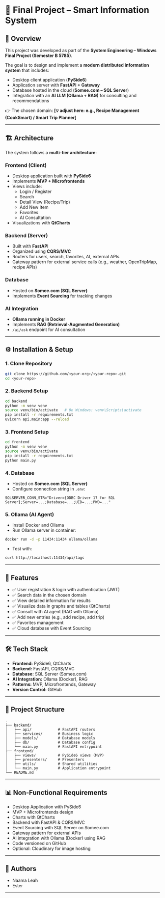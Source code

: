# 📖 Final Project – Smart Information System

## 📌 Overview
This project was developed as part of the **System Engineering – Windows Final Project (Semester B 5785)**.  

The goal is to design and implement a **modern distributed information system** that includes:  
- Desktop client application (**PySide6**)  
- Application server with **FastAPI + Gateway**  
- Database hosted in the cloud (**Somee.com – SQL Server**)  
- Integration with an **AI LLM (Ollama + RAG)** for consulting and recommendations  

👉 The chosen domain: **[💡 adjust here: e.g., Recipe Management (CookSmart) / Smart Trip Planner]**

---

## 🏗️ Architecture
The system follows a **multi-tier architecture**:

### Frontend (Client)
- Desktop application built with **PySide6**  
- Implements **MVP + Microfrontends**  
- Views include:
  - Login / Register  
  - Search  
  - Detail View (Recipe/Trip)  
  - Add New Item  
  - Favorites  
  - AI Consultation  
- Visualizations with **QtCharts**

### Backend (Server)
- Built with **FastAPI**  
- Organized using **CQRS/MVC**  
- Routers for users, search, favorites, AI, external APIs  
- Gateway pattern for external service calls (e.g., weather, OpenTripMap, recipe APIs)

### Database
- Hosted on **Somee.com (SQL Server)**  
- Implements **Event Sourcing** for tracking changes

### AI Integration
- **Ollama running in Docker**  
- Implements **RAG (Retrieval-Augmented Generation)**  
- `/ai/ask` endpoint for AI consultation

---

## ⚙️ Installation & Setup

### 1. Clone Repository
```bash
git clone https://github.com/<your-org>/<your-repo>.git
cd <your-repo>
```

### 2. Backend Setup
```bash
cd backend
python -m venv venv
source venv/bin/activate   # On Windows: venv\Scripts\activate
pip install -r requirements.txt
uvicorn api.main:app --reload
```

### 3. Frontend Setup
```bash
cd frontend
python -m venv venv
source venv/bin/activate
pip install -r requirements.txt
python main.py
```

### 4. Database
- Hosted on **Somee.com (SQL Server)**  
- Configure connection string in `.env`:
```env
SQLSERVER_CONN_STR="Driver={ODBC Driver 17 for SQL Server};Server=...;Database=...;UID=...;PWD=..."
```

### 5. Ollama (AI Agent)
- Install Docker and Ollama  
- Run Ollama server in container:
```bash
docker run -d -p 11434:11434 ollama/ollama
```
- Test with:
```bash
curl http://localhost:11434/api/tags
```

---

## 🚀 Features
- ✅ User registration & login with authentication (JWT)  
- ✅ Search data in the chosen domain  
- ✅ View detailed information for results  
- ✅ Visualize data in graphs and tables (QtCharts)  
- ✅ Consult with AI agent (RAG with Ollama)  
- ✅ Add new entries (e.g., add recipe, add trip)  
- ✅ Favorites management  
- ✅ Cloud database with Event Sourcing  

---

## 🛠️ Tech Stack
- **Frontend:** PySide6, QtCharts  
- **Backend:** FastAPI, CQRS/MVC  
- **Database:** SQL Server (Somee.com)  
- **AI Integration:** Ollama (Docker), RAG  
- **Patterns:** MVP, Microfrontends, Gateway  
- **Version Control:** GitHub  

---

## 📂 Project Structure
```
.
├── backend/
│   ├── api/            # FastAPI routers
│   ├── services/       # Business logic
│   ├── models/         # Database models
│   ├── db/             # Database config
│   └── main.py         # FastAPI entrypoint
├── frontend/
│   ├── views/          # PySide6 views (MVP)
│   ├── presenters/     # Presenters
│   ├── utils/          # Shared utilities
│   └── main.py         # Application entrypoint
└── README.md
```

---

## 📊 Non-Functional Requirements
- Desktop Application with PySide6  
- MVP + Microfrontends design  
- Charts with QtCharts  
- Backend with FastAPI & CQRS/MVC  
- Event Sourcing with SQL Server on Somee.com  
- Gateway pattern for external APIs  
- AI integration with Ollama (Docker) using RAG  
- Code versioned on GitHub  
- Optional: Cloudinary for image hosting  

---

## 👥 Authors
- Naama Leah
- Ester

---

